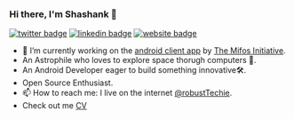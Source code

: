 ### Hi there, I'm Shashank 👋

[![twitter badge](https://img.shields.io/badge/twitter-@robustTechie-1da1f2?style=flat-square&logo=twitter)](https://twitter.com/robustTechie)
[![linkedin badge](https://img.shields.io/badge/linkedin-robustTechie-0077b5?style=flat-square&logo=linkedin)](https://www.linkedin.com/in/robusttechie/)
[![website badge](https://img.shields.io/badge/website-robustTechie.github.io-1f425f?style=flat-square)](https://robusttechie.github.io/)




- 🔭 I’m currently working on the [android client app](https://github.com/openMF/android-client) by [The Mifos Initiative](https://mifos.org/).
- An Astrophile who loves to explore space thorugh computers :rocket:.
- An Android Developer eager to build something innovative:hammer_and_wrench:.
- Open Source Enthusiast.
- 📫 How to reach me: I live on the internet [@robustTechie](https://www.google.co.in/search?q=robustTechie).
- Check out me [CV](https://robusttechie.github.io/docs/cv.pdf)

<!--
**robustTechie/robustTechie** is a ✨ _special_ ✨ repository because its `README.md` (this file) appears on your GitHub profile.

Here are some ideas to get you started:

--
